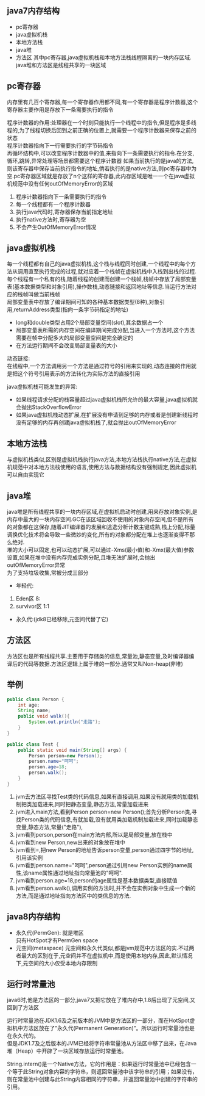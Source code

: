 ## java7内存结构
* pc寄存器
* java虚拟机栈
* 本地方法栈
* java堆
* 方法区
其中pc寄存器,java虚拟机栈和本地方法栈线程隔离的一块内存区域.  
java堆和方法区是线程共享的一块区域

## pc寄存器

内存里有几百个寄存器,每一个寄存器作用都不同,有一个寄存器是程序计数器,这个寄存器主要作用是存放下一条需要执行的指令

程序计数器的作用:处理器在一个时刻只能执行一个线程中的指令,但是程序是多线程的,为了线程切换后回到之前正确的位置上,就需要一个程序计数器来保存之前的状态  
程序计数器指向下一行需要执行的字节码指令  
再循环结构中,可以改变程序计数器中的值,来指向下一条需要执行的指令.在分支,循环,跳转,异常处理等场景都需要这个程序计数器
如果当前执行的是java的方法,则该寄存器中保存当前执行指令的地址,倘若执行的是native方法,则pc寄存器中为空.pc寄存器区域就是存放了n个这样的寄存器,此内存区域是唯一一个在java虚拟机规范中没有任何outOfMemoryError的区域

1. 程序计数器指向下一条需要执行的指令
2. 每一个线程都有一个程序计数器
3. 执行java代码时,寄存器保存当前指定地址
4. 执行native方法时,寄存器为空
5. 不会产生OutOfMemoryError情况

## java虚拟机栈

每一个线程都有自己的java虚拟机栈,这个栈与线程同时创建,一个线程中的每个方法从调用直至执行完成的过程,就对应着一个栈帧在虚拟机栈中入栈到出栈的过程.每个线程有一个私有的栈,随着线程的创建而创建一个栈帧,栈帧中存放了局部变量表(基本数据类型和对象引用),操作数栈,动态链接和返回地址等信息.当运行方法对应的栈帧叫做当前栈帧  
局部变量表中存放了编译期间可知的各种基本数据类型(8种),对象引用,returnAddress类型(指向一条字节码指定的地址)  
* long和double类型占用2个局部变量空间(slot),其余数据占一个
* 局部变量表所需的内存空间在编译期间完成分配,当进入一个方法时,这个方法需要在帧中分配多大的局部变量空间是完全确定的
* 在方法运行期间不会改变局部变量表的大小  

动态链接:  
在线程中,一个方法调用另一个方法是通过符号的引用来实现的,动态连接的作用就是把这个符号引用表示的方法转化为实际方法的直接引用  

java虚拟机栈可能发生的异常:  
* 如果线程请求分配的栈容量超过java虚拟机栈所允许的最大容量,java虚拟机就会抛出StackOverflowError
* 如果java虚拟机栈动态扩展,在扩展没有申请到足够的内存或者是创建新线程时没有足够的内存再创建java虚拟机栈了,就会抛出outOfMemoryError

## 本地方法栈

与虚拟机栈类似,区别是虚拟机栈执行java方法,本地方法栈执行native方法,在虚拟机规范中对本地方法栈使用的语言,使用方法与数据结构没有强制规定,因此虚拟机可以自由实现它

## java堆

java堆是所有线程共享的一块内存区域,在虚拟机启动时创建,用来存放对象实例,是内存中最大的一块内存空间.GC在该区域回收不使用的对象内存空间,但不是所有的对象都在这保存,随着JIT编译器的发展和逃逸分析计数主键成熟,栈上分配,标量调换优化技术将会导致一些微妙的变化,所有的对象都分配在堆上也逐渐变得不那么绝对.  
堆的大小可以固定,也可以动态扩展,可以通过-Xms(最小值)和-Xmx(最大值)参数设置,如果在堆中没有内存完成实例分配,且堆无法扩展时,会抛出outOfMemoryError异常  
为了支持垃圾收集,常被分成三部分

* 年轻代:
 1. Eden区 8:
 2. survivor区 1:1
* 永久代:(jdk8已经移除,元空间代替了它)

## 方法区

方法区也是所有线程共享.主要用于存储类的信息,常量池,静态变量,及时编译器编译后的代码等数据.方法区逻辑上属于堆的一部分.通常又叫Non-heap(非堆)

## 举例

```java
public class Person {
	int age;
	String name;
	public void walk(){
		System.out.println("走路");
	}
}

public class Test {
	public static void main(String[] args) {
		Person person=new Person();
		person.name="呵呵";
		person.age=18;
		person.walk();
	}
}
```

1. jvm去方法区寻找Test类的代码信息,如果有直接调用,如果没有就用类的加载机制把类加载进来,同时把静态变量,静态方法,常量加载进来
2. jvm进入main方法,看到Person person=new Person();首先分析Person类,寻找Person类的代码信息,有就加载,没有就用类加载机制加载进来,同时加载静态变量,静态方法,常量("走路"),
3. jvm看到person,person在main方法内部,所以是局部变量,放在栈中
4. jvm看到new Person,new出来的对象放在堆中
5. jvm看到=,把new Person的地址告诉person变量,person通过四字节的地址,引用该实例
6. jvm看到person.name="呵呵",person通过引用new Person实例的name属性,该name属性通过地址指向常量池的"呵呵".
7. jvm看到person.age=18,person的age属性是基本数据类型,直接赋值
8. jvm看到person.walk(),调用实例的方法时,并不会在实例对象中生成一个新的方法,而是通过地址指向方法区中的类信息的方法.

## java8内存结构

* 永久代(PermGen):
就是堆区  
只有HotSpot才有PermGen space  
* 元空间(metaspace)
元空间和永久代类似,都是jvm规范中方法区的实.不过两者最大的区别在于,元空间并不在虚拟机中,而是使用本地内存,因此,默认情况下,元空间的大小仅受本地内存限制

## 运行时常量池

java6时,他是方法区的一部分,java7又把它放在了堆内存中,1.8后出现了元空间,又回到了方法区  	

运行时常量池在JDK1.6及之前版本的JVM中是方法区的一部分，而在HotSpot虚拟机中方法区放在了”永久代(Permanent Generation)”。所以运行时常量池也是在永久代的。   
但是JDK1.7及之后版本的JVM已经将字符串常量池从方法区中移了出来，在Java 堆（Heap）中开辟了一块区域存放运行时常量池。  

String.intern()是一个Native方法，它的作用是：如果运行时常量池中已经包含一个等于此String对象内容的字符串，则返回常量池中该字符串的引用；如果没有，则在常量池中创建与此String内容相同的字符串，并返回常量池中创建的字符串的引用。


